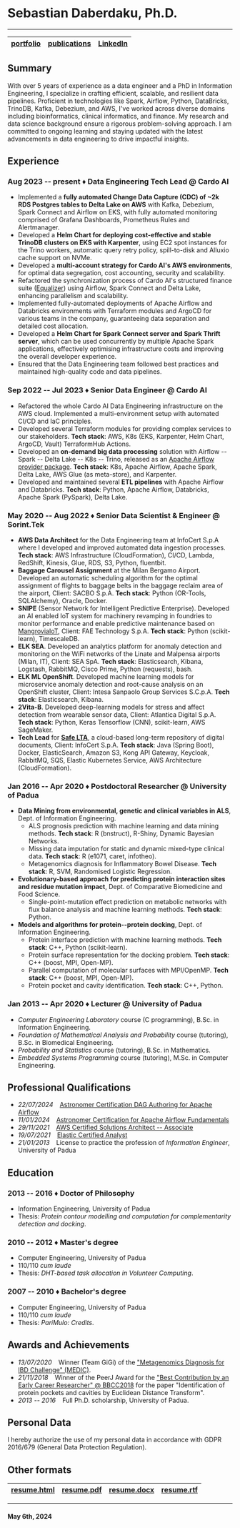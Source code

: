 Sebastian Daberdaku, Ph.D.
==========================

---

|[portfolio](https://github.com/sebastiandaberdaku) | [publications](https://scholar.google.com/citations?user=XpyjCaUAAAAJ) | [LinkedIn](https://www.linkedin.com/in/sebastian-daberdaku/) |
| :-: | :-: | :-: | 

Summary
-------
With over 5 years of experience as a data engineer and a PhD in Information Engineering, I specialize in crafting efficient, scalable, and resilient data pipelines. Proficient in technologies like Spark, Airflow, Python, DataBricks, TrinoDB, Kafka, Debezium, and AWS, I've worked across diverse domains including bioinformatics, clinical informatics, and finance. My research and data science background ensure a rigorous problem-solving approach. I am committed to ongoing learning and staying updated with the latest advancements in data engineering to drive impactful insights.

Experience
----------
### <span>Aug 2023 -- present</span> &diams; <span>Data Engineering Tech Lead @ Cardo AI</span>
- Implemented a **fully automated Change Data Capture (CDC) of ~2k RDS Postgres tables to Delta Lake on AWS** with Kafka, Debezium, Spark Connect and Airflow on EKS, with fully automated monitoring comprised of Grafana Dashboards, Prometheus Rules and Alertmanager.
- Developed a **Helm Chart for deploying cost-effective and stable TrinoDB clusters on EKS with Karpenter**, using EC2 spot instances for the Trino workers, automatic query retry policy, spill-to-disk and Alluxio cache support on NVMe.
- Developed a **multi-account strategy for Cardo AI's AWS environments**, for optimal data segregation, cost accounting, security and scalability.
- Refactored the synchronization process of Cardo AI's structured finance suite ([Equalizer](https://cardoai.com/structured-finance-suite/)) using Airflow, Spark Connect and Delta Lake, enhancing parallelism and scalability.
- Implemented fully-automated deployments of Apache Airflow and Databricks environments with Terraform modules and ArgoCD for various teams in the company, guaranteeing data separation and detailed cost allocation. 
- Developed a **Helm Chart for Spark Connect server and Spark Thrift server**, which can be used concurrently by multiple Apache Spark applications, effectively optimising infrastructure costs and improving the overall developer experience.
- Ensured that the Data Engineering team followed best practices and maintained high-quality code and data pipelines.

### <span>Sep 2022 -- Jul 2023</span> &diams;	 <span>Senior Data Engineer @ Cardo AI</span>
- Refactored the whole Cardo AI Data Engineering infrastructure on the AWS cloud. Implemented a multi-environment setup with automated CI/CD and IaC principles. 
- Developed several Terraform modules for providing complex services to our stakeholders. **Tech stack**: AWS, K8s (EKS, Karpenter, Helm Chart, ArgoCD, Vault) TerraformHub Actions.
- Developed an **on-demand big data processing** solution with Airflow -- Spark -- Delta Lake -- K8s -- Trino, released as an [Apache Airflow provider package](https://github.com/sebastiandaberdaku/apache-airflow-providers-pysparkonk8s). **Tech stack**: K8s, Apache Airflow, Apache Spark, Delta Lake, AWS Glue (as meta-store), and Karpenter.
- Developed and maintained several **ETL pipelines** with Apache Airflow and Databricks. **Tech stack**: Python, Apache Airflow, Databricks, Apache Spark (PySpark), Delta Lake.

### <span>May 2020 -- Aug 2022</span> &diams;	 <span>Senior Data Scientist & Engineer @ Sorint.Tek</span>
- **AWS Data Architect** for the Data Engineering team at InfoCert S.p.A where I developed and improved automated data ingestion processes. **Tech stack**: AWS Infrastructure (CloudFormation), CI/CD, Lambda, RedShift, Kinesis, Glue, RDS, S3, Python, fluentbit.
- **Baggage Carousel Assignment** at the Milan Bergamo Airport. Developed an automatic scheduling algorithm for the optimal assignment of flights to baggage belts in the baggage reclaim area of the airport, Client: SACBO S.p.A. **Tech stack**: Python (OR-Tools, SQLAlchemy), Oracle, Docker.
- **SNIPE** (Sensor Network for Intelligent Predictive Enterprise). Developed an AI enabled IoT system for machinery revamping in foundries to monitor performance and enable predictive maintenance based on [MangroviaIoT](https://www.mangroviaiot.com/), Client: FAE Technology S.p.A. **Tech stack**: Python (scikit-learn), TimescaleDB.
- **ELK SEA**. Developed an analytics platform for anomaly detection and monitoring on the WiFi networks of the Linate and Malpensa airports (Milan, IT), Client: SEA SpA. **Tech stack**: Elasticsearch, Kibana, Logstash, RabbitMQ, Cisco Prime, Python (requests), bash.
- **ELK ML OpenShift**. Developed machine learning models for microservice anomaly detection and root-cause analysis on an OpenShift cluster, Client: Intesa Sanpaolo Group Services S.C.p.A. **Tech stack**: Elasticsearch, Kibana.
- **2Vita-B**. Developed deep-learning models for stress and affect detection from wearable sensor data, Client: Atlantica Digital S.p.A. **Tech stack**: Python, Keras Tensorflow (CNN), scikit-learn, AWS SageMaker.
- **Tech Lead** for [**Safe LTA**](https://developers.infocert.digital/safe-lta/), a cloud-based long-term repository of digital documents, Client: InfoCert S.p.A. **Tech stack**: Java (Spring Boot), Docker, ElasticSearch, Amazon S3, Kong API Gateway, Keycloak, RabbitMQ, SQS, Elastic Kubernetes Service, AWS Architecture (CloudFormation).

### <span>Jan 2016 -- Apr 2020</span> &diams; <span>Postdoctoral Researcher @ University of Padua</span>
- **Data Mining from environmental, genetic and clinical variables in ALS**, Dept. of Information Engineering. 
    - ALS prognosis prediction with machine learning and data mining methods. **Tech stack**: R (bnstruct), R-Shiny, Dynamic Bayesian Networks.
    - Missing data imputation for static and dynamic mixed-type clinical data. **Tech stack**: R (e1071, caret, infotheo).
    - Metagenomics diagnosis for Inflammatory Bowel Disease. **Tech stack**: R, SVM, Randomised Logistic Regression.
- **Evolutionary-based approach for predicting protein interaction sites and residue mutation impact**, Dept. of Comparative Biomedicine and Food Science. 
    - Single-point-mutation effect prediction on metabolic networks with flux balance analysis and machine learning methods. **Tech stack**: Python.
- **Models and algorithms for protein--protein docking**, Dept. of Information Engineering.
    - Protein interface prediction with machine learning methods. **Tech stack**: C++, Python (scikit-learn).
    - Protein surface representation for the docking problem. **Tech stack**: C++ (boost, MPI, Open-MP).
    - Parallel computation of molecular surfaces with MPI/OpenMP. **Tech stack**: C++ (boost, MPI, Open-MP).
    - Protein pocket and cavity identification. **Tech stack**: C++, Python.

### <span>Jan 2013 -- Apr 2020</span> &diams; <span>Lecturer @ University of Padua</span>
- *Computer Engineering Laboratory* course (C programming), B.Sc. in Information Engineering.
- *Foundation of Mathematical Analysis and Probability* course (tutoring), B.Sc. in Biomedical Engineering.
- *Probability and Statistics* course (tutoring), B.Sc. in Mathematics.
- *Embedded Systems Programming* course (tutoring), M.Sc. in Computer Engineering.

Professional Qualifications
---------------------------
- *22/07/2024* &ensp; [Astronomer Certification DAG Authoring for Apache Airflow](https://www.credly.com/badges/cee6799e-a894-4b07-9dcd-76692a018806)
- *11/01/2024* &ensp; [Astronomer Certification for Apache Airflow Fundamentals](https://www.credly.com/badges/184f3897-c798-4494-b67c-10952a2fa147)
- *29/11/2021* &ensp; [AWS Certified Solutions Architect -- Associate](https://www.credly.com/badges/ce36cfb1-e1d5-49fb-9b17-1716044a1aab)
- *19/07/2021* &ensp; [Elastic Certified Analyst](https://certified.elastic.co/48983e79-cd04-42a9-bc27-de286efd2e45)
- *21/01/2013* &ensp; License to practice the profession of *Information Engineer*, University of Padua

Education
---------
### <span>2013 -- 2016</span> &diams; <span>Doctor of Philosophy</span>
- Information Engineering, University of Padua
- Thesis: *Protein contour modelling and computation for complementarity detection and docking*.

### <span>2010 -- 2012</span> &diams; <span>Master's degree</span>
- Computer Engineering, University of Padua
- 110/110 *cum laude*
- Thesis: *DHT-based task allocation in Volunteer Computing*.

### <span>2007 -- 2010</span> &diams; <span>Bachelor's degree</span>
- Computer Engineering, University of Padua
- 110/110 *cum laude*
- Thesis: *PariMulo: Credits*.

Awards and Achievements
-----------------------
- *13/07/2020* &ensp; Winner (Team GiGi) of the ["Metagenomics Diagnosis for IBD Challenge" (MEDIC)](https://www.dei.unipd.it/premiriconoscimenti).
- *21/11/2018* &ensp; Winner of the PeerJ Award for the ["Best Contribution by an Early Career Researcher" @ BBCC2018](https://peerj.com/blog/post/115284881098/congratulations-to-the-first-round-of-peerj-award-winners) for the paper "Identification of protein pockets and cavities by Euclidean Distance Transform".
- *2013 -- 2016* &ensp; Full Ph.D. scholarship, University of Padua.

Personal Data
-------------
I hereby authorize the use of my personal data in accordance with GDPR 2016/679 (General Data Protection Regulation).

Other formats
-------------

|[resume.html](resume.html) | [resume.pdf](resume.pdf) | [resume.docx](resume.docx) | [resume.rtf](resume.rtf) |
| :-: | :-: | :-: | :-: |

---

#### May 6th, 2024

